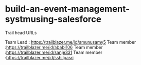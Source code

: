 # build-an-event-management-systmusing-salesforce    

Trail head  URLs

Team Lead : https://trailblazer.me/id/smunusamy5
Team member :https://trailblazer.me/id/ababi106
Team member :https://trailblazer.me/id/sanje331
Team member :https://trailblazer.me/id/sshilpasri
